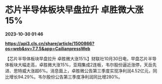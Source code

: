 # 芯片半导体板块早盘拉升 卓胜微大涨15%

**2023-10-30 01:46**

**https://api3.cls.cn/share/article/1500866?os=web&sv=7.7.5&app=CailianpressWeb**

【芯片半导体板块早盘拉升 卓胜微大涨15%】财联社10月30日电，早盘芯片半导体板块大幅走高，卓胜微大涨15%，亚翔集成2连板，韦尔股份逼近涨停，天岳先进、思特威大涨超6%。消息面上，卓胜微公告第三季度实现净利润4.52亿元，同比增长94.29%。韦尔股份公告第三季度净利润同比增280%。